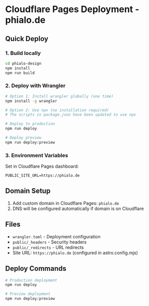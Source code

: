 # Cloudflare Pages Deployment - phialo.de

## Quick Deploy

### 1. Build locally
```bash
cd phialo-design
npm install
npm run build
```

### 2. Deploy with Wrangler
```bash
# Option 1: Install wrangler globally (one time)
npm install -g wrangler

# Option 2: Use npx (no installation required)
# The scripts in package.json have been updated to use npx

# Deploy to production
npm run deploy

# Deploy preview
npm run deploy:preview
```

### 3. Environment Variables

Set in Cloudflare Pages dashboard:
```
PUBLIC_SITE_URL=https://phialo.de
```

## Domain Setup

1. Add custom domain in Cloudflare Pages: `phialo.de`
2. DNS will be configured automatically if domain is on Cloudflare

## Files

- `wrangler.toml` - Deployment configuration
- `public/_headers` - Security headers
- `public/_redirects` - URL redirects
- Site URL: `https://phialo.de` (configured in astro.config.mjs)

## Deploy Commands

```bash
# Production deployment
npm run deploy

# Preview deployment
npm run deploy:preview
```